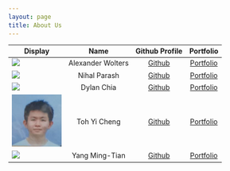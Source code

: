 ```yaml
---
layout: page
title: About Us
---
```


<style>
  img {
    max-width: 100px;
  }
</style>

| Display                                        |       Name        |              Github Profile              |             Portfolio              |
|------------------------------------------------|:-----------------:|:----------------------------------------:|:----------------------------------:|
| ![](https://github.com/AlWo223.png)   | Alexander Wolters |   [Github](https://github.com/AlWo223)   |   [Portfolio](team/alwo223.html)   |
| ![](https://github.com/nihalzp.png)   |   Nihal Parash    |   [Github](https://github.com/nihalzp)   |   [Portfolio](team/nihalzp.html)   |
| ![](https://github.com/DaDevChia.png) |    Dylan Chia     |  [Github](https://github.com/DaDevChia)  |  [Portfolio](team/dadevchia.html)  | 
| ![](./team/photo/yicheng-toh.png)              |   Toh Yi Cheng    | [Github](https://github.com/yicheng-toh) | [Portfolio](team/yicheng-toh.html) |
| ![](https://github.com/skylee03.png)  |  Yang Ming-Tian   |  [Github](https://github.com/skylee03)   |  [Portfolio](team/skylee03.html)   |
